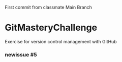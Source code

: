 First commit from classmate       Main Branch
# GitMasteryChallenge
Exercise for version control management with GitHub
### newissue #5 
